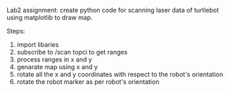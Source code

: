 Lab2 assignment: create python code for scanning laser data of turtlebot using matplotlib to draw map.

Steps: 
1) import libaries
2) subscribe to /scan topci to get ranges
3) process ranges in x and y
4) genarate map using x and y
5) rotate all the x and y coordinates with respect to the robot's orientation
6) rotate the robot marker as per robot's orientation 

